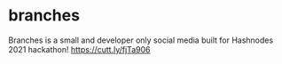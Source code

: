 # branches
Branches is a small and developer only social media built for Hashnodes 2021 hackathon! https://cutt.ly/fjTa906
